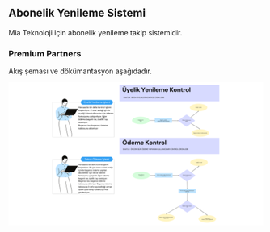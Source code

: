 
## Abonelik Yenileme Sistemi

Mia Teknoloji için abonelik yenileme takip sistemidir.


### Premium Partners

Akış şeması ve dökümantasyon aşağıdadır.

<p align="center"><img src="/public/akis.png" width="1200" alt="Laravel Logo"></p>
